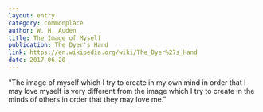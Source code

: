 ```yaml
---
layout: entry
category: commonplace
author: W. H. Auden
title: The Image of Myself
publication: The Dyer's Hand 
link: https://en.wikipedia.org/wiki/The_Dyer%27s_Hand
date: 2017-06-20
---
```


"The image of myself which I try to create in my own mind in order that I may love myself is very different from the image which I try to create in the minds of others in order that they may love me." 